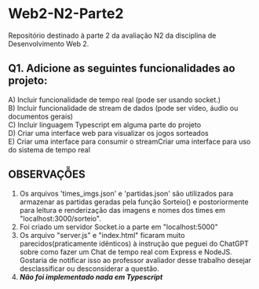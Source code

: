 # Web2-N2-Parte2
Repositório destinado à parte 2 da avaliação N2 da disciplina de Desenvolvimento Web 2. 
<h2>Q1. Adicione as seguintes funcionalidades ao projeto:</h2>
A) Incluir funcionalidade de tempo real (pode ser usando socket.)<br>
B) Incluir funcionalidade de stream de dados (pode ser vídeo, áudio ou documentos gerais)<br>
C) Incluir linguagem Typescript em alguma parte do projeto<br>
D) Criar uma interface web para visualizar os jogos sorteados<br>
E) Criar uma interface para consumir o streamCriar uma interface para uso do sistema de tempo real<br>
<h2>OBSERVAÇỖES</h2>
<p style="textWeight:bold">
  <ol>
    <li>Os arquivos 'times_imgs.json' e 'partidas.json' são utilizados para armazenar as partidas geradas pela função Sorteio() e postoriormente para leitura e renderização das imagens e nomes dos times em "localhost:3000/sorteio".</li>
    <li>Foi criado um servidor Socket.io a parte em "localhost:5000"</li>
    <li>Os arquivo "server.js" e "index.html" ficaram muito parecidos(praticamente idênticos) à instrução que peguei do ChatGPT sobre como fazer um Chat de tempo real com Express e NodeJS. Gostaria de notificar isso ao professor avaliador desse trabalho desejar desclassificar ou desconsiderar a questão.</li>
    <li><i><b>Não foi implementado nada em Typescript</b></i></li>
  </ol>
  
</p>
